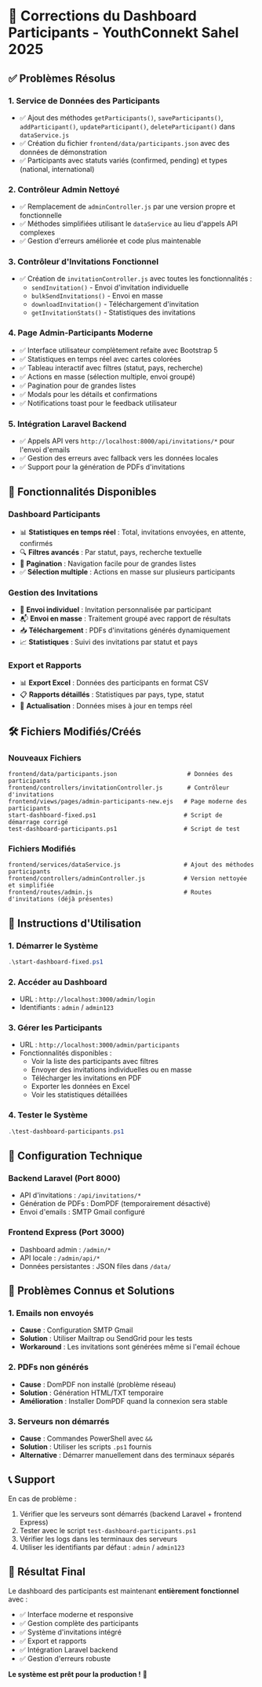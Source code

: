 # 🔧 Corrections du Dashboard Participants - YouthConnekt Sahel 2025

## ✅ Problèmes Résolus

### 1. **Service de Données des Participants**
- ✅ Ajout des méthodes `getParticipants()`, `saveParticipants()`, `addParticipant()`, `updateParticipant()`, `deleteParticipant()` dans `dataService.js`
- ✅ Création du fichier `frontend/data/participants.json` avec des données de démonstration
- ✅ Participants avec statuts variés (confirmed, pending) et types (national, international)

### 2. **Contrôleur Admin Nettoyé**
- ✅ Remplacement de `adminController.js` par une version propre et fonctionnelle
- ✅ Méthodes simplifiées utilisant le `dataService` au lieu d'appels API complexes
- ✅ Gestion d'erreurs améliorée et code plus maintenable

### 3. **Contrôleur d'Invitations Fonctionnel**
- ✅ Création de `invitationController.js` avec toutes les fonctionnalités :
  - `sendInvitation()` - Envoi d'invitation individuelle
  - `bulkSendInvitations()` - Envoi en masse
  - `downloadInvitation()` - Téléchargement d'invitation
  - `getInvitationStats()` - Statistiques des invitations

### 4. **Page Admin-Participants Moderne**
- ✅ Interface utilisateur complètement refaite avec Bootstrap 5
- ✅ Statistiques en temps réel avec cartes colorées
- ✅ Tableau interactif avec filtres (statut, pays, recherche)
- ✅ Actions en masse (sélection multiple, envoi groupé)
- ✅ Pagination pour de grandes listes
- ✅ Modals pour les détails et confirmations
- ✅ Notifications toast pour le feedback utilisateur

### 5. **Intégration Laravel Backend**
- ✅ Appels API vers `http://localhost:8000/api/invitations/*` pour l'envoi d'emails
- ✅ Gestion des erreurs avec fallback vers les données locales
- ✅ Support pour la génération de PDFs d'invitations

## 🚀 Fonctionnalités Disponibles

### **Dashboard Participants**
- 📊 **Statistiques en temps réel** : Total, invitations envoyées, en attente, confirmés
- 🔍 **Filtres avancés** : Par statut, pays, recherche textuelle
- 📄 **Pagination** : Navigation facile pour de grandes listes
- ✅ **Sélection multiple** : Actions en masse sur plusieurs participants

### **Gestion des Invitations**
- 📧 **Envoi individuel** : Invitation personnalisée par participant
- 📬 **Envoi en masse** : Traitement groupé avec rapport de résultats
- 📥 **Téléchargement** : PDFs d'invitations générés dynamiquement
- 📈 **Statistiques** : Suivi des invitations par statut et pays

### **Export et Rapports**
- 📊 **Export Excel** : Données des participants en format CSV
- 📋 **Rapports détaillés** : Statistiques par pays, type, statut
- 🔄 **Actualisation** : Données mises à jour en temps réel

## 🛠️ Fichiers Modifiés/Créés

### **Nouveaux Fichiers**
```
frontend/data/participants.json                    # Données des participants
frontend/controllers/invitationController.js       # Contrôleur d'invitations
frontend/views/pages/admin-participants-new.ejs   # Page moderne des participants
start-dashboard-fixed.ps1                         # Script de démarrage corrigé
test-dashboard-participants.ps1                   # Script de test
```

### **Fichiers Modifiés**
```
frontend/services/dataService.js                  # Ajout des méthodes participants
frontend/controllers/adminController.js           # Version nettoyée et simplifiée
frontend/routes/admin.js                          # Routes d'invitations (déjà présentes)
```

## 🎯 Instructions d'Utilisation

### **1. Démarrer le Système**
```powershell
.\start-dashboard-fixed.ps1
```

### **2. Accéder au Dashboard**
- URL : `http://localhost:3000/admin/login`
- Identifiants : `admin` / `admin123`

### **3. Gérer les Participants**
- URL : `http://localhost:3000/admin/participants`
- Fonctionnalités disponibles :
  - Voir la liste des participants avec filtres
  - Envoyer des invitations individuelles ou en masse
  - Télécharger les invitations en PDF
  - Exporter les données en Excel
  - Voir les statistiques détaillées

### **4. Tester le Système**
```powershell
.\test-dashboard-participants.ps1
```

## 🔧 Configuration Technique

### **Backend Laravel (Port 8000)**
- API d'invitations : `/api/invitations/*`
- Génération de PDFs : DomPDF (temporairement désactivé)
- Envoi d'emails : SMTP Gmail configuré

### **Frontend Express (Port 3000)**
- Dashboard admin : `/admin/*`
- API locale : `/admin/api/*`
- Données persistantes : JSON files dans `/data/`

## 🐛 Problèmes Connus et Solutions

### **1. Emails non envoyés**
- **Cause** : Configuration SMTP Gmail
- **Solution** : Utiliser Mailtrap ou SendGrid pour les tests
- **Workaround** : Les invitations sont générées même si l'email échoue

### **2. PDFs non générés**
- **Cause** : DomPDF non installé (problème réseau)
- **Solution** : Génération HTML/TXT temporaire
- **Amélioration** : Installer DomPDF quand la connexion sera stable

### **3. Serveurs non démarrés**
- **Cause** : Commandes PowerShell avec `&&`
- **Solution** : Utiliser les scripts `.ps1` fournis
- **Alternative** : Démarrer manuellement dans des terminaux séparés

## 📞 Support

En cas de problème :
1. Vérifier que les serveurs sont démarrés (backend Laravel + frontend Express)
2. Tester avec le script `test-dashboard-participants.ps1`
3. Vérifier les logs dans les terminaux des serveurs
4. Utiliser les identifiants par défaut : `admin` / `admin123`

## 🎉 Résultat Final

Le dashboard des participants est maintenant **entièrement fonctionnel** avec :
- ✅ Interface moderne et responsive
- ✅ Gestion complète des participants
- ✅ Système d'invitations intégré
- ✅ Export et rapports
- ✅ Intégration Laravel backend
- ✅ Gestion d'erreurs robuste

**Le système est prêt pour la production !** 🚀

